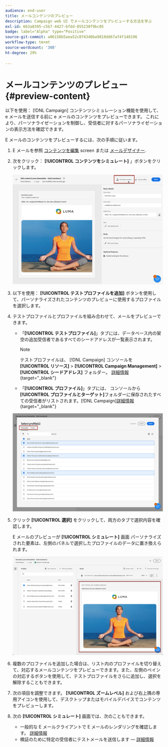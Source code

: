 ```yaml
---
audience: end-user
title: メールコンテンツのプレビュー
description: Campaign web UI でメールコンテンツをプレビューする方法を学ぶ
exl-id: 663a8395-c5b7-4427-bfdd-055230f9bc05
badge: label="Alpha" type="Positive"
source-git-commit: a06158b5aea52c074340ba9819dd67af4f148196
workflow-type: tm+mt
source-wordcount: '308'
ht-degree: 29%

---
```



# メールコンテンツのプレビュー {#preview-content}

以下を使用： [!DNL Campaign] コンテンツシミュレーション機能を使用して、e メールを送信する前に e メールのコンテンツをプレビューできます。 これにより、パーソナライゼーションを制御し、受信者に対するパーソナライゼーションの表示方法を確認できます。

E メールのコンテンツをプレビューするには、次の手順に従います。

1. E メールを参照 [コンテンツを編集](../content/edit-content.md) screen または [メールデザイナー](../content/get-started-email-designer.md).

1. 次をクリック： **[!UICONTROL コンテンツをシミュレート]** 」ボタンをクリックします。

   ![](assets/simulate-button.png)

1. 以下を使用： **[!UICONTROL テストプロファイルを追加]** ボタンを使用して、パーソナライズされたコンテンツのプレビューに使用するプロファイルを選択します。

1. テストプロファイルとプロファイルを組み合わせて、メールをプレビューできます。

   * 「**[!UICONTROL テストプロファイル]**」タブには、データベース内の架空の追加受信者であるすべてのシードアドレスが一覧表示されます。

      >[!NOTE]
      >
      >テストプロファイルは、 [!DNL Campaign] コンソールを **[!UICONTROL リソース]** > **[!UICONTROL Campaign Management]** > **[!UICONTROL シードアドレス]** フォルダー。 [詳細情報](https://experienceleague.adobe.com/docs/campaign-classic/using/sending-messages/using-seed-addresses/creating-seed-addresses.html){target="_blank"}

   * 「**[!UICONTROL プロファイル]**」タブには、 コンソールから&#x200B;**[!UICONTROL プロファイルとターゲット]**&#x200B;フォルダーに保存されたすべての受信者がリストされます。[!DNL Campaign][詳細情報](https://experienceleague.adobe.com/docs/campaign/campaign-v8/audience/view-profiles.html){target="_blank"}

   ![](assets/simulate-select-profiles.png)

1. クリック **[!UICONTROL 選択]** をクリックして、両方のタブで選択内容を確認します。

   E メールのプレビューが **[!UICONTROL シミュレート]** 画面 パーソナライズされた要素は、左側のパネルで選択したプロファイルのデータに置き換えられます。

   ![](assets/simulate-preview.png)

1. 複数のプロファイルを追加した場合は、リスト内のプロファイルを切り替えて、対応するメールコンテンツをプレビューできます。また、左側のペインの対応するボタンを使用して、テストプロファイルをさらに追加し、選択を解除することもできます。

1. 次の項目を調整できます。 **[!UICONTROL ズームレベル]** および右上隅の専用アイコンを使用して、デスクトップまたはモバイルデバイスでコンテンツをプレビューします。

1. 次の **[!UICONTROL シミュレート]** 画面では、次のこともできます。
   * 一般的な E メールクライアントで E メールのレンダリングを確認します。 [詳細情報](email-rendering.md)
   * 検証のために特定の受信者にテストメールを送信します — [詳細情報](proofs.md)



